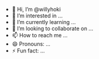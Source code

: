 - 👋 Hi, I’m @willyhoki
- 👀 I’m interested in ...
- 🌱 I’m currently learning ...
- 💞️ I’m looking to collaborate on ...
- 📫 How to reach me ...
- 😄 Pronouns: ...
- ⚡ Fun fact: ...

<!---
willyhoki/willyhoki is a ✨ special ✨ repository because its `README.md` (this file) appears on your GitHub profile.
You can click the Preview link to take a look at your changes.
--->
